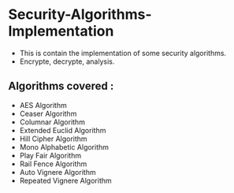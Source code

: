 # Security-Algorithms-Implementation
- This is contain the implementation of some security algorithms.
- Encrypte, decrypte, analysis. 
## Algorithms covered :
- AES Algorithm
- Ceaser Algorithm
- Columnar Algorithm
- Extended Euclid Algorithm
- Hill Cipher Algorithm
- Mono Alphabetic Algorithm
- Play Fair Algorithm
- Rail Fence Algorithm
- Auto Vignere Algorithm
- Repeated Vignere Algorithm
